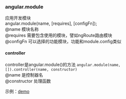 ### angular.module
应用开发模块  
angular.module(name, [requires], [configFn]);  
@name   模块名称  
@requires   需要包含使用的模块，譬如ngRoute路由模块  
@configFn   可以选择的功能模块，功能和module.config类似

#### controller  
controller是angular.module()的方法
`angular.module(name, []).controller(name, constructor)`  
@name 是控制器名  
@constructor  处理函数  

示例：[demo](../demo/helloWorld2.html)  

